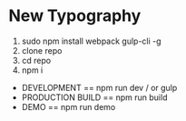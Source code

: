 # New Typography

1) sudo npm install webpack gulp-cli -g
2) clone repo
3) cd repo
4) npm i 

- DEVELOPMENT == npm run dev / or gulp
- PRODUCTION BUILD == npm run build
- DEMO == npm run demo
